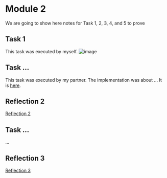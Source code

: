 # Module 2

We are going to show here notes for Task 1, 2, 3, 4, and 5 to prove

## Task 1

This task was executed by myself.
![image](Module02/pictures/IMG_9624.JPG)


## Task ...

This task was executed by my partner. The implementation was about ... 
It is [here](https://github.com/partner/iot-portfolio/Module02/Readme.md#task-2).

## Reflection 2
[Reflection 2](../Reflections/ref02.md)

## Task ...

...

## Reflection 3
[Reflection 3](../Reflections/ref03.md)


